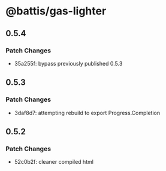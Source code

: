 # @battis/gas-lighter

## 0.5.4

### Patch Changes

- 35a255f: bypass previously published 0.5.3

## 0.5.3

### Patch Changes

- 3daf8d7: attempting rebuild to export Progress.Completion

## 0.5.2

### Patch Changes

- 52c0b2f: cleaner compiled html
